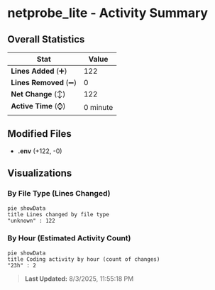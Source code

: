 # netprobe_lite - Activity Summary 

## Overall Statistics

| Stat                   | Value                                                             |
| ---------------------- | ----------------------------------------------------------------- |
| **Lines Added** (➕)   | 122                                          |
| **Lines Removed** (➖) | 0                                        |
| **Net Change** (↕)    | 122                |
| **Active Time** (⌚)   | 0 minute |


## Modified Files
- **.env** (+122, -0)

## Visualizations

### By File Type (Lines Changed)

```mermaid
pie showData
title Lines changed by file type
"unknown" : 122
```

### By Hour (Estimated Activity Count)

```mermaid
pie showData
title Coding activity by hour (count of changes)
"23h" : 2
```


> **Last Updated:** 8/3/2025, 11:55:18 PM